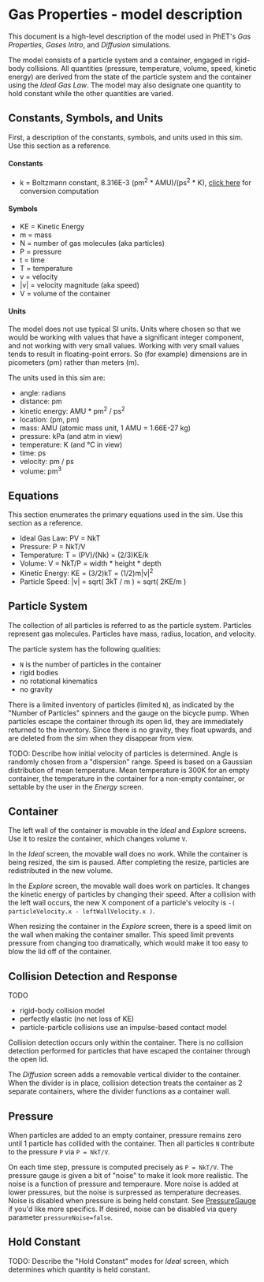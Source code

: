 # Gas Properties - model description

This document is a high-level description of the model used in PhET's _Gas Properties_, _Gases Intro_, and _Diffusion_
simulations.

The model consists of a particle system and a container, engaged in rigid-body collisions.  All quantities (pressure, temperature, volume, speed, kinetic energy) are derived from the state of the particle system and the container using 
the _Ideal Gas Law_.  The model may also designate one quantity to hold constant while the other quantities are varied.

## Constants, Symbols, and Units

First, a description of the constants, symbols, and units used in this sim. Use this section as a reference.

#### Constants

* k = Boltzmann constant, 8.316E-3 (pm<sup>2</sup> * AMU)/(ps<sup>2</sup> * K), [click here](https://github.com/phetsims/gas-properties/blob/master/doc/images/boltzmann-conversion.png) for conversion computation

#### Symbols

* KE = Kinetic Energy
* m = mass
* N = number of gas molecules (aka particles)
* P = pressure
* t = time
* T = temperature
* v = velocity
* |v| = velocity magnitude (aka speed)
* V = volume of the container

#### Units

The model does not use typical SI units. Units where chosen so that we would be working with values that have a 
significant integer component, and not working with very small values.  Working with very small values tends to 
result in floating-point errors. So (for example) dimensions are in picometers (pm) rather than meters (m).

The units used in this sim are:
* angle: radians
* distance: pm
* kinetic energy: AMU * pm<sup>2</sup> / ps<sup>2</sup>
* location: (pm, pm)
* mass: AMU (atomic mass unit, 1 AMU = 1.66E-27 kg)
* pressure: kPa (and atm in view)
* temperature: K (and °C in view)
* time: ps
* velocity: pm / ps
* volume: pm<sup>3</sup>

## Equations

This section enumerates the primary equations used in the sim. Use this section as a reference.

* Ideal Gas Law: PV = NkT  
* Pressure: P = NkT/V
* Temperature: T = (PV)/(Nk) = (2/3)KE/k
* Volume: V = NkT/P = width * height * depth
* Kinetic Energy: KE = (3/2)kT = (1/2)m|v|<sup>2</sup>
* Particle Speed: |v| = sqrt( 3kT / m ) = sqrt( 2KE/m )

##  Particle System

The collection of all particles is referred to as the particle system. 
Particles represent gas molecules. Particles have mass, radius, location, and velocity.

The particle system has the following qualities:
* `N` is the number of particles in the container
* rigid bodies
* no rotational kinematics
* no gravity

There is a limited inventory of particles (limited `N`), as indicated by the "Number of Particles" spinners and 
the gauge on the
bicycle pump. When particles escape the container through its open lid, they are immediately returned to the
inventory. Since there is no gravity, they float upwards, and are deleted from the sim when they disappear from view.

TODO: Describe how initial velocity of particles is determined. Angle is randomly chosen from a "dispersion" range.
Speed is based on a Gaussian distribution of mean temperature. Mean temperature is 300K for an empty container, the temperature in the container for a non-empty container, or settable by the user in the _Energy_ screen.

## Container

The left wall of the container is movable in the _Ideal_ and _Explore_ screens. Use it to resize the container,
which changes volume `V`.

In the _Ideal_ screen, the movable wall does no work. While the container is being resized, the sim is paused. 
After completing the resize, particles are redistributed in the new volume.

In the _Explore_ screen, the movable wall does work on particles. It changes the kinetic energy of particles
by changing their speed. After a collision with the left wall occurs, the new X component of a particle's 
velocity is `-( particleVelocity.x - leftWallVelocity.x )`.

When resizing the container in the _Explore_ screen, there is a speed limit on the wall when making
the container smaller.  This speed limit prevents pressure from changing too dramatically, which would 
make it too easy to blow the lid off of the container.

## Collision Detection and Response

TODO

* rigid-body collision model
* perfectly elastic (no net loss of KE)
* particle-particle collisions use an impulse-based contact model

Collision detection occurs only within the container. There is no collision detection performed for particles
that have escaped the container through the open lid.

The _Diffusion_ screen adds a removable vertical divider to the container.  When the divider is in place,
collision detection treats the container as 2 separate containers, where the divider functions as 
a container wall.

## Pressure

When particles are added to an empty container, pressure remains zero until 1 particle has collided with
the container. Then all particles `N` contribute to the pressure `P` via `P = NkT/V`.

On each time step, pressure is computed precisely as `P = NkT/V`.  The pressure gauge is given a bit of 
"noise" to make it look more realistic.  The noise is a function of pressure and temperaure. More noise 
is added at lower pressures, but the noise is surpressed as temperature decreases. Noise is disabled 
when pressure is being held constant.
See [PressureGauge](https://github.com/phetsims/gas-properties/blob/master/js/common/model/PressureGauge.js)
if you'd like more specifics. If desired, noise can be disabled via query parameter `pressureNoise=false`.

## Hold Constant

TODO: Describe the "Hold Constant" modes for _Ideal_ screen, which determines which quantity is held constant.






